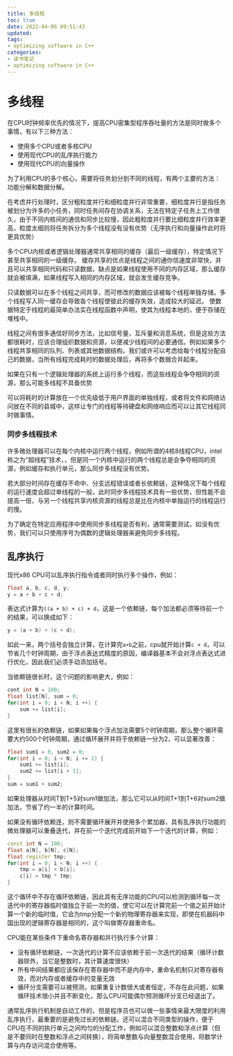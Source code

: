 ```yaml
---
title: 多线程
toc: true
date: 2022-04-06 09:51:43
updated:
tags:
- optimizing software in C++
categories:
- 读书笔记
- optimizing software in C++
---
```


# 多线程

在CPU时钟频率优先的情况下，提高CPU密集型程序吞吐量的方法是同时做多个事情，有以下三种方法：
- 使用多个CPU或者多核CPU
- 使用现代CPU的乱序执行能力
- 使用现代CPU的向量操作

为了利用CPU的多个核心，需要将任务划分到不同的线程，有两个主要的方法：功能分解和数据分解。

在考虑并行处理时，区分粗粒度并行和细粒度并行非常重要，细粒度并行是指任务被划分为许多的小任务，同时任务间存在协调关系，无法在特定子任务上工作很久，由于不同内核间的通信和同步比较慢，因此粗粒度并行要比细粒度并行效率更高，粒度太细则将任务拆分为多个线程没有没有优势（无序执行和向量操作此时将更具优势）

多个CPU内核或者逻辑处理器通常共享相同的缓存（最后一级缓存），特定情况下甚至共享相同的一级缓存。
缓存共享的优点是线程之间的通你信速度非常快，并且可以共享相同代码和只读数据，缺点是如果线程使用不同的内存区域，那么缓存就会被填满，如果线程写入相同的内存区域，就会发生缓存竞争。

只读数据可以在多个线程之间共享，而可修改的数据应该被每个线程单独存储。多个线程写入同一缓存会导致各个线程使彼此的缓存失效，造成较大的延迟。 使数据特定于线程的最简单办法实在线程函数中声明，使其为线程本地的，便于存储在堆栈中。

线程之间有很多通信好同步方法，比如信号量，互斥量和消息系统，但是这些方法都很耗时，应该合理组织数据和资源，以便减少线程间的必要通信。例如如果多个线程共享相同的队列、列表或其他数据结构，我们或许可以考虑给每个线程分配自己的数据，当所有线程完成耗时的数据处理后，再将多个数据合并起来。

如果在只有一个逻辑处理器的系统上运行多个线程，而这些线程会争夺相同的资源，那么可能多线程不具备优势

可以将耗时的计算放在一个优先级低于用户界面的单独线程，或者将文件和网络访问放在不同的县城中，这样让专门的线程等待硬盘和网络响应而可以让其它线程同时做事情。


### 同步多线程技术
许多微处理器可以在每个内核中运行两个线程，例如所谓的4核8线程CPU，intel称之为“超线程”技术，，但是同一个内核中运行的两个线程总是会争夺相同的资源，例如缓存和执行单元，那么同步多线程没有优势。

若大部分时间存在缓存不命中、分支远程错误或者长依赖链，这种情况下每个线程的运行速度会超过单线程的一般，此时同步多线程技术具有一些优势，但性能不会提高一倍，与另一个线程共享内核资源的线程总是比在内核中单独运行的线程运行的慢。

为了确定在特定应用程序中使用同步多线程是否有利，通常需要测试，如没有优势，我们可以只使用序号为偶数的逻辑处理器来避免同步多线程。

## 乱序执行

现代x86 CPU可以乱序执行指令或者同时执行多个操作，例如：
```cpp
float a, b, c, d, y;
y = a + b + c + d;
``` 
表达式计算为`((a + b) + c) + d`，这是一个依赖链，每个加法都必须等待前一个的结果，可以换成如下：

```cpp
y = (a + b) + (c + d);
```
如此一来，两个括号会独立计算，在计算完`a+b`之前，cpu就开始计算`c + d`，可以节省几个时钟周期，由于浮点表达式精度的原因，编译器基本不会对浮点表达式进行优化，因此我们必须手动添加括号。


当依赖链很长时，这个问题的影响更大，例如：
```cpp
cont int N = 100;
float list[N], sum = 0;
for(int i = 0; i < N; i ++) {
    sum += list[i];
}
```
这里有很长的依赖链，如果如果每个浮点加法需要5个时钟周期，那么整个循环需要大约500个时钟周期，通过循环展开并将于依赖链一分为2，可以显著改善：

```cpp
float sum1 = 0, sum2 = 0;
for(int i = 0; i < N; i += 2) {
    sum1 += list[i];
    sum2 += list[i + 1];
}
sum = sum1 + sum2;
```
如果处理器从时间T到T+5对sum1做加法，那么它可以从时间T+1到T+6对sum2做加法，节省了约一半的计算时间。

如果没有循环依赖连，则不需要循环展开并使用多个累加器，具有乱序执行功能的微处理器可以重叠迭代，并在前一个迭代完成前开始下一个迭代的计算，例如：
```cpp
const int N = 100;
float a[N], b[N], c[N];
float register tmp;
for(int i = 0; i < N; i ++) {
    tmp = a[i] + b[i];
    c[i] = tmp * tmp;
}
```
这个循环中不存在循环依赖链，因此具有无序功能的CPU可以检测到循环每一次迭代中的寄存器临时值独立于前一次的值，使它可以在计算完前一个值之前开始计算一个新的临时值，它会为tmp分配一个新的物理寄存器来实现，即使在机器码中国出现的逻辑寄存器是相同的，这个叫做寄存器重命名。

CPU能在某些条件下重命名寄存器和并行执行多个计算：
-  没有循环依赖链，一次迭代的计算不应该依赖于前一次迭代的结果（循环计数器除外，当它是整数时，其计算速度很快）
-  所有中间结果都应该保存在寄存器中而不是内存中，重命名机制只对寄存器有效，而对内存或者缓存中的变量无效
-  循环分支需要可以被预测，如果重复计数很大或者恒定，不存在此问题，如果循环技术很小并且不断变化，那么CPU可能偶尔预测循环分支已经退出了。

通常乱序执行机制是自动工作的，但是程序员也可以做一些事情来最大限度的利用乱序执行，最重要的是避免过长的依赖链。还可以混合不同类型的操作，便于CPU在不同的执行单元之间均匀的分配工作，例如可以混合整数和浮点计算（但是不要同时在整数和浮点之间转换），将简单整数与向量整数混合使用，将数学计算与内存访问混合使用等。

<!--more-->